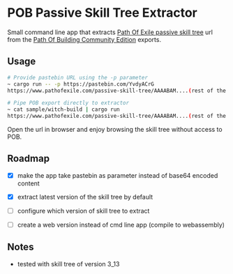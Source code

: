 # POB Passive Skill Tree Extractor

Small command line app that extracts [Path Of Exile passive skill tree](https://www.pathofexile.com/passive-skill-tree) url  from the [Path Of Building Community Edition](https://github.com/PathOfBuildingCommunity/PathOfBuilding) exports.

## Usage

```bash
# Provide pastebin URL using the -p parameter
~ cargo run -- -p https://pastebin.com/YvdyACrG
https://www.pathofexile.com/passive-skill-tree/AAAABAM....(rest of the URL omitted)

# Pipe POB export directly to extractor
~ cat sample/witch-build | cargo run
https://www.pathofexile.com/passive-skill-tree/AAAABAM....(rest of the URL omitted)
```

Open the url in browser and enjoy browsing the skill tree without access to POB.

## Roadmap

- [x] make the app take pastebin as parameter instead of base64 encoded content
- [x] extract latest version of the skill tree by default
- [ ] configure which version of skill tree to extract
- [ ] create a web version instead of cmd line app (compile to webassembly)


## Notes

- tested with skill tree of version 3_13
